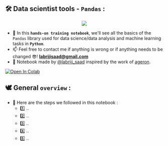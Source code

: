 ## 🛠️   Data scientist tools - `Pandas` :

<p align="center">
  <img src="https://user-images.githubusercontent.com/74627083/157457233-29354868-6e5a-4079-848e-c510af92ca58.jpg" />
</p>

- 🎯 In this **`hands-on training notebook`**, we'll see all the basics of the `Pandas` library used for data science/data analysis and machine learning tasks in **`Python`**.
- 📫 Feel free to contact me if anything is wrong or if anything needs to be changed 😎!  **labrijisaad@gmail.com**
- 🙌 Notebook made by [@labriji_saad](https://github.com/labrijisaad) inspired by the work of [ageron](https://github.com/ageron).

<a href="https://colab.research.google.com/github/labrijisaad/Data-scientist-tools-Pandas" target="_parent"><img src="https://colab.research.google.com/assets/colab-badge.svg" alt="Open In Colab"/></a>

## 🕊️  General `overview` :
 - 👣 Here are the steps we followed in this notebook :
   - 1️⃣  ..
   - 2️⃣  ..
   - 3️⃣  ..
   - 4️⃣  ..
   - 5️⃣  ..
